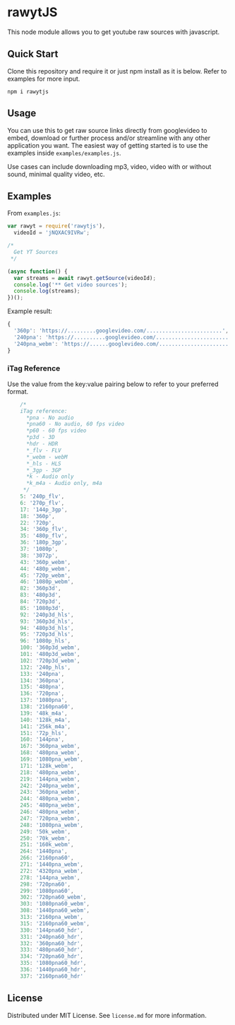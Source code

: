 # rawytJS

This node module allows you to get youtube raw sources with javascript.

## Quick Start

Clone this repository and require it or just npm install as it is below. Refer to examples for more input.

```
npm i rawytjs
```

## Usage

You can use this to get raw source links directly from googlevideo to embed, download or further process and/or streamline with any other application you want. The easiest way of getting started is to use the examples inside `examples/examples.js`.

Use cases can include downloading mp3, video, video with or without sound, minimal quality video, etc.

## Examples

From `examples.js`:

```javascript
var rawyt = require('rawytjs'),
  videoId = 'jNQXAC9IVRw';

/*
  Get YT Sources
 */

(async function() {
  var streams = await rawyt.getSource(videoId);
  console.log('** Get video sources');
  console.log(streams);
})();
```

Example result:

```javascript
{
  '360p': 'https://.........googlevideo.com/........................',
  '240pna': 'https://..........googlevideo.com/.............................',
  '240pna_webm': 'https://......googlevideo.com/.............................'
}
```



### iTag Reference

Use the value from the key:value pairing below to refer to your preferred format. 

```javascript
    /*
    iTag reference:
      *pna - No audio
      *pna60 - No audio, 60 fps video
      *p60 - 60 fps video
      *p3d - 3D
      *hdr - HDR
      *_flv - FLV
      *_webm - webM
      *_hls - HLS
      *_3gp - 3GP
      *k - Audio only
      *k_m4a - Audio only, m4a
     */
    5: '240p_flv',
    6: '270p_flv',
    17: '144p_3gp',
    18: '360p',
    22: '720p',
    34: '360p_flv',
    35: '480p_flv',
    36: '180p_3gp',
    37: '1080p',
    38: '3072p',
    43: '360p_webm',
    44: '480p_webm',
    45: '720p_webm',
    46: '1080p_webm',
    82: '360p3d',
    83: '480p3d',
    84: '720p3d',
    85: '1080p3d',
    92: '240p3d_hls',
    93: '360p3d_hls',
    94: '480p3d_hls',
    95: '720p3d_hls',
    96: '1080p_hls',
    100: '360p3d_webm',
    101: '480p3d_webm',
    102: '720p3d_webm',
    132: '240p_hls',
    133: '240pna',
    134: '360pna',
    135: '480pna',
    136: '720pna',
    137: '1080pna',
    138: '2160pna60',
    139: '48k_m4a',
    140: '128k_m4a',
    141: '256k_m4a',
    151: '72p_hls',
    160: '144pna',
    167: '360pna_webm',
    168: '480pna_webm',
    169: '1080pna_webm',
    171: '128k_webm',
    218: '480pna_webm',
    219: '144pna_webm',
    242: '240pna_webm',
    243: '360pna_webm',
    244: '480pna_webm',
    245: '480pna_webm',
    246: '480pna_webm',
    247: '720pna_webm',
    248: '1080pna_webm',
    249: '50k_webm',
    250: '70k_webm',
    251: '160k_webm',
    264: '1440pna',
    266: '2160pna60',
    271: '1440pna_webm',
    272: '4320pna_webm',
    278: '144pna_webm',
    298: '720pna60',
    299: '1080pna60',
    302: '720pna60_webm',
    303: '1080pna60_webm',
    308: '1440pna60_webm',
    313: '2160pna_webm',
    315: '2160pna60_webm',
    330: '144pna60_hdr',
    331: '240pna60_hdr',
    332: '360pna60_hdr',
    333: '480pna60_hdr',
    334: '720pna60_hdr',
    335: '1080pna60_hdr',
    336: '1440pna60_hdr',
    337: '2160pna60_hdr'
```
## License

Distributed under MIT License. See `license.md` for more information.
